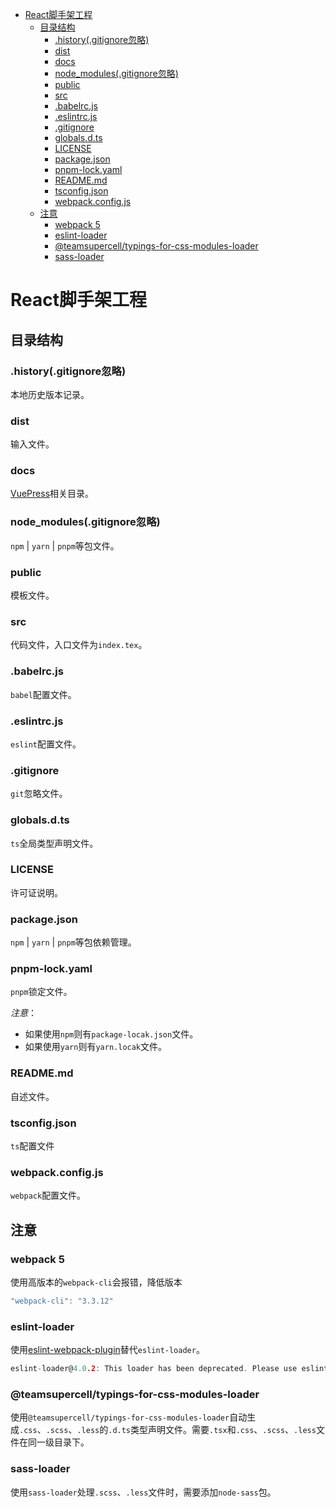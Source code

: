<!-- TOC -->

- [React脚手架工程](#react脚手架工程)
    - [目录结构](#目录结构)
        - [.history(.gitignore忽略)](#historygitignore忽略)
        - [dist](#dist)
        - [docs](#docs)
        - [node_modules(.gitignore忽略)](#node_modulesgitignore忽略)
        - [public](#public)
        - [src](#src)
        - [.babelrc.js](#babelrcjs)
        - [.eslintrc.js](#eslintrcjs)
        - [.gitignore](#gitignore)
        - [globals.d.ts](#globalsdts)
        - [LICENSE](#license)
        - [package.json](#packagejson)
        - [pnpm-lock.yaml](#pnpm-lockyaml)
        - [README.md](#readmemd)
        - [tsconfig.json](#tsconfigjson)
        - [webpack.config.js](#webpackconfigjs)
    - [注意](#注意)
        - [webpack 5](#webpack-5)
        - [eslint-loader](#eslint-loader)
        - [@teamsupercell/typings-for-css-modules-loader](#teamsupercelltypings-for-css-modules-loader)
        - [sass-loader](#sass-loader)

<!-- /TOC -->
# React脚手架工程

## 目录结构

### .history(.gitignore忽略)

本地历史版本记录。

### dist

输入文件。
### docs

[VuePress](https://vuepress.vuejs.org/zh/guide/)相关目录。

### node_modules(.gitignore忽略)

`npm` | `yarn` | `pnpm`等包文件。

### public

模板文件。

### src

代码文件，入口文件为`index.tex`。

### .babelrc.js

`babel`配置文件。

### .eslintrc.js

`eslint`配置文件。

### .gitignore

`git`忽略文件。

### globals.d.ts

`ts`全局类型声明文件。
### LICENSE

许可证说明。

### package.json

`npm` | `yarn` | `pnpm`等包依赖管理。

### pnpm-lock.yaml

`pnpm`锁定文件。

*注意*：
* 如果使用`npm`则有`package-locak.json`文件。
* 如果使用`yarn`则有`yarn.locak`文件。

### README.md

自述文件。

### tsconfig.json

`ts`配置文件

### webpack.config.js

`webpack`配置文件。

## 注意

### webpack 5

使用高版本的`webpack-cli`会报错，降低版本
```c
"webpack-cli": "3.3.12"
```

### eslint-loader
使用[eslint-webpack-plugin](https://webpack.js.org/plugins/eslint-webpack-plugin/)替代`eslint-loader`。
```c
eslint-loader@4.0.2: This loader has been deprecated. Please use eslint-webpack-plugin
```

### @teamsupercell/typings-for-css-modules-loader

使用`@teamsupercell/typings-for-css-modules-loader`自动生成`.css`、`.scss`、`.less`的`.d.ts`类型声明文件。需要`.tsx`和`.css`、`.scss`、`.less`文件在同一级目录下。

### sass-loader

使用`sass-loader`处理`.scss`、`.less`文件时，需要添加`node-sass`包。
